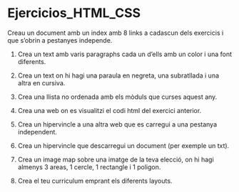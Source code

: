 # Ejercicios_HTML_CSS

Creau un document amb un index amb 8 links a cadascun dels exercicis i que s’obrin a pestanyes independe.

1. Crea un text amb varis paragraphs cada un d’ells amb un color i una font diferents.

2. Crea un text on hi hagi una paraula en negreta, una subratllada i una altra en cursiva.

3. Crea una llista no ordenada amb els mòduls que curses aquest any.

4. Crea una web on es visualitzi el codi html del exercici anterior.

5. Crea un hipervincle a una altra web que es carregui a una pestanya independent.

6. Crea un hipervincle que descarregui un document (per exemple un txt).

7. Crea un image map sobre una imatge de la teva elecció, on hi hagi almenys 3 areas, 1 cercle, 1 rectangle i 1 poligon.

8. Crea el teu curriculum emprant els diferents layouts.
